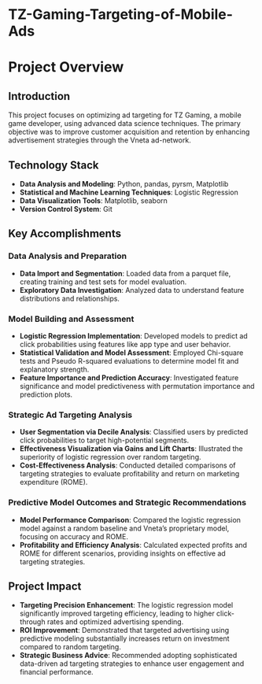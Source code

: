 # TZ-Gaming-Targeting-of-Mobile-Ads
# Project Overview

## Introduction
This project focuses on optimizing ad targeting for TZ Gaming, a mobile game developer, using advanced data science techniques. The primary objective was to improve customer acquisition and retention by enhancing advertisement strategies through the Vneta ad-network.

## Technology Stack
- **Data Analysis and Modeling**: Python, pandas, pyrsm, Matplotlib
- **Statistical and Machine Learning Techniques**: Logistic Regression
- **Data Visualization Tools**: Matplotlib, seaborn
- **Version Control System**: Git

## Key Accomplishments

### Data Analysis and Preparation
- **Data Import and Segmentation**: Loaded data from a parquet file, creating training and test sets for model evaluation.
- **Exploratory Data Investigation**: Analyzed data to understand feature distributions and relationships.

### Model Building and Assessment
- **Logistic Regression Implementation**: Developed models to predict ad click probabilities using features like app type and user behavior.
- **Statistical Validation and Model Assessment**: Employed Chi-square tests and Pseudo R-squared evaluations to determine model fit and explanatory strength.
- **Feature Importance and Prediction Accuracy**: Investigated feature significance and model predictiveness with permutation importance and prediction plots.

### Strategic Ad Targeting Analysis
- **User Segmentation via Decile Analysis**: Classified users by predicted click probabilities to target high-potential segments.
- **Effectiveness Visualization via Gains and Lift Charts**: Illustrated the superiority of logistic regression over random targeting.
- **Cost-Effectiveness Analysis**: Conducted detailed comparisons of targeting strategies to evaluate profitability and return on marketing expenditure (ROME).

### Predictive Model Outcomes and Strategic Recommendations
- **Model Performance Comparison**: Compared the logistic regression model against a random baseline and Vneta’s proprietary model, focusing on accuracy and ROME.
- **Profitability and Efficiency Analysis**: Calculated expected profits and ROME for different scenarios, providing insights on effective ad targeting strategies.

## Project Impact
- **Targeting Precision Enhancement**: The logistic regression model significantly improved targeting efficiency, leading to higher click-through rates and optimized advertising spending.
- **ROI Improvement**: Demonstrated that targeted advertising using predictive modeling substantially increases return on investment compared to random targeting.
- **Strategic Business Advice**: Recommended adopting sophisticated data-driven ad targeting strategies to enhance user engagement and financial performance.

